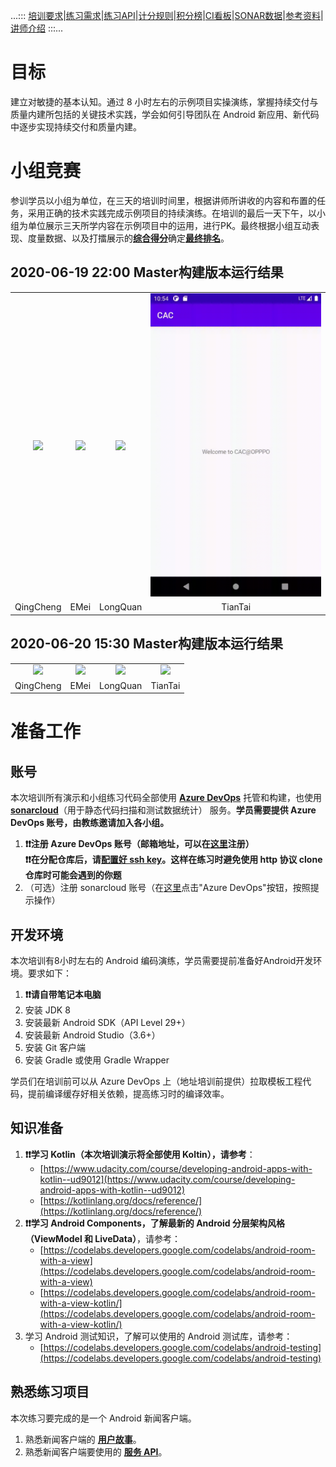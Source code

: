 ...:::  [培训要求](rules.md)\|[练习需求](https://cac-tech-coach.github.io/NewsClientSpecs)\|[练习API](https://cac-tech-coach.github.io/NewsClientAPI/)\|[计分规则](scoring.md)\|[积分榜](https://coda.io/d/CAC-OPPO-20200618_dyLmfn52wSV/_suVcS#_tuJ4w)\|[CI看板](http://139.198.15.19:8081/monitor?project=TLTraining-CD&minTime=2020-06-20)\|[SONAR数据](https://sonarcloud.io/organizations/cac-technnical/projects?search=CAC-)\|[参考资料](references.md)\|[讲师介绍](coaches.md)  :::...

# 目标

建立对敏捷的基本认知。通过 8 小时左右的示例项目实操演练，掌握持续交付与质量内建所包括的关键技术实践，学会如何引导团队在 Android 新应用、新代码中逐步实现持续交付和质量内建。

# 小组竞赛

参训学员以小组为单位，在三天的培训时间里，根据讲师所讲收的内容和布置的任务，采用正确的技术实践完成示例项目的持续演练。在培训的最后一天下午，以小组为单位展示三天所学内容在示例项目中的运用，进行PK。最终根据小组互动表现、度量数据、以及打擂展示的[**综合得分**](scoring.md)确定[**最终排名**]()。

## 2020-06-19 22:00 Master构建版本运行结果

|                                   |                              |                                  |                                 |
| :-------------------------------: | :--------------------------: | :------------------------------: | :-----------------------------: |
| ![](assets/chengdu/qingcheng.gif) | ![](assets/chengdu/emei.gif) | ![](assets/chengdu/longquan.gif) | ![](assets/chengdu/tiantai.gif) |
|             QingCheng             |             EMei             |             LongQuan             |             TianTai             |

## 2020-06-20 15:30  Master构建版本运行结果

|                                     |                                |                                    |                                   |
| :---------------------------------: | :----------------------------: | :--------------------------------: | :-------------------------------: |
| ![](assets/chengdu/qingcheng-1.gif) | ![](assets/chengdu/emei-1.gif) | ![](assets/chengdu/longquan-1.gif) | ![](assets/chengdu/tiantai-1.gif) |
|              QingCheng              |              EMei              |              LongQuan              |              TianTai              |

# 准备工作

## 账号

本次培训所有演示和小组练习代码全部使用 **[Azure DevOps](https://dev.azure.com/)** 托管和构建，也使用 **[sonarcloud](https://sonarcloud.io/)**（用于静态代码扫描和测试数据统计） 服务。**学员需要提供 Azure DevOps 账号，由教练邀请加入各小组。**

1. **❗❗注册 Azure DevOps 账号（邮箱地址，可以在[这里](https://dev.azure.com/)注册）**  
   **❗❗在分配仓库后，请[配置好 ssh key](https://dev.azure.com/cac-technical/_usersSettings/keys)。这样在练习时避免使用 http 协议 clone 仓库时可能会遇到的你题**
1. （可选）注册 sonarcloud 账号（在[这里](https://sonarcloud.io)点击"Azure DevOps"按钮，按照提示操作）

## 开发环境

本次培训有8小时左右的 Android 编码演练，学员需要提前准备好Android开发环境。要求如下：

1. **❗❗请自带笔记本电脑**
1. 安装 JDK 8
2. 安装最新 Android SDK（API Level 29+）
3. 安装最新 Android Studio（3.6+）
4. 安装 Git 客户端
5. 安装 Gradle 或使用 Gradle Wrapper

学员们在培训前可以从 Azure DevOps 上（地址培训前提供）拉取模板工程代码，提前编译缓存好相关依赖，提高练习时的编译效率。

## 知识准备

1. **❗❗学习 Kotlin（本次培训演示将全部使用 Koltin），请参考**：
   - [https://www.udacity.com/course/developing-android-apps-with-kotlin--ud9012](https://www.udacity.com/course/developing-android-apps-with-kotlin--ud9012)
   - [https://kotlinlang.org/docs/reference/](https://kotlinlang.org/docs/reference/)
2. **❗❗学习 Android Components，了解最新的 Android 分层架构风格（ViewModel 和 LiveData）**，请参考：
   - [https://codelabs.developers.google.com/codelabs/android-room-with-a-view](https://codelabs.developers.google.com/codelabs/android-room-with-a-view)  
   - [https://codelabs.developers.google.com/codelabs/android-room-with-a-view-kotlin/](https://codelabs.developers.google.com/codelabs/android-room-with-a-view-kotlin/)
3. 学习 Android 测试知识，了解可以使用的 Android 测试库，请参考：
   - [https://codelabs.developers.google.com/codelabs/android-testing](https://codelabs.developers.google.com/codelabs/android-testing)

## 熟悉练习项目

本次练习要完成的是一个 Android 新闻客户端。

1. 熟悉新闻客户端的 **[用户故事](https://cac-tech-coach.github.io/NewsClientSpecs)**。
2. 熟悉新闻客户端要使用的 **[服务 API](https://cac-tech-coach.github.io/NewsClientAPI/)**。
